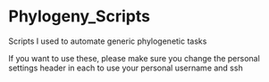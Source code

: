# Phylogeny_Scripts
Scripts I used to automate generic phylogenetic tasks



If you want to use these, please make sure you change the personal settings header in each to use your personal username and ssh 
